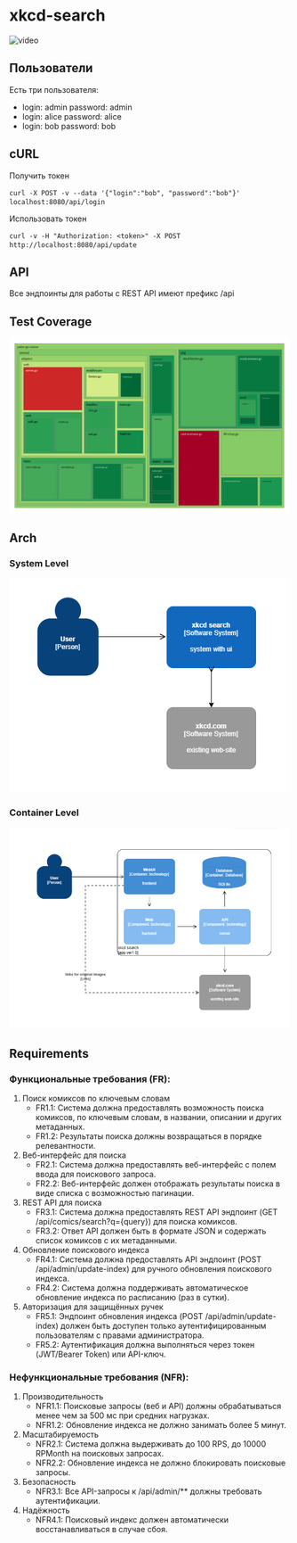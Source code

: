 # xkcd-search
![video](example.GIF)
## Пользователи
Есть три пользователя:
* login: admin password: admin
* login: alice password: alice
* login: bob password: bob
## cURL
Получить токен
```
curl -X POST -v --data '{"login":"bob", "password":"bob"}' localhost:8080/api/login
```
Использовать токен
```
curl -v -H "Authorization: <token>" -X POST http://localhost:8080/api/update

```
## API
Все эндпоинты для работы с REST API имеют префикс /api

## Test Coverage
![Cover.svg](assets/cover.svg)

## Arch

### System Level
![System](assets/System.png)

### Container Level
![Container](assets/Container.png)

## Requirements

### Функциональные требования (FR):
1. Поиск комиксов по ключевым словам
   * FR1.1: Система должна предоставлять возможность поиска комиксов, по ключевым словам, в названии, описании и других метаданных.
   * FR1.2: Результаты поиска должны возвращаться в порядке релевантности.
3. Веб-интерфейс для поиска
   * FR2.1: Система должна предоставлять веб-интерфейс с полем ввода для поискового запроса.
   * FR2.2: Веб-интерфейс должен отображать результаты поиска в виде списка с возможностью пагинации.
4. REST API для поиска
   * FR3.1: Система должна предоставлять REST API эндпоинт (GET /api/comics/search?q={query}) для поиска комиксов.
   * FR3.2: Ответ API должен быть в формате JSON и содержать список комиксов с их метаданными.
5. Обновление поискового индекса
   * FR4.1: Система должна предоставлять API эндпоинт (POST /api/admin/update-index) для ручного обновления поискового индекса.
   * FR4.2: Система должна поддерживать автоматическое обновление индекса по расписанию (раз в сутки).
6. Авторизация для защищённых ручек
   * FR5.1: Эндпоинт обновления индекса (POST /api/admin/update-index) должен быть доступен только аутентифицированным пользователям с правами администратора.
   * FR5.2: Аутентификация должна выполняться через токен (JWT/Bearer Token) или API-ключ.

### Нефункциональные требования (NFR):
1. Производительность
   * NFR1.1: Поисковые запросы (веб и API) должны обрабатываться менее чем за 500 мс при средних нагрузках.
   * NFR1.2: Обновление индекса не должно занимать более 5 минут.
2. Масштабируемость
   * NFR2.1: Система должна выдерживать до 100 RPS, до 10000 RPMonth на поисковых запросах.
   * NFR2.2: Обновление индекса не должно блокировать поисковые запросы.
3. Безопасность
   * NFR3.1: Все API-запросы к /api/admin/** должны требовать аутентификации.
4. Надёжность
   * NFR4.1: Поисковый индекс должен автоматически восстанавливаться в случае сбоя.
